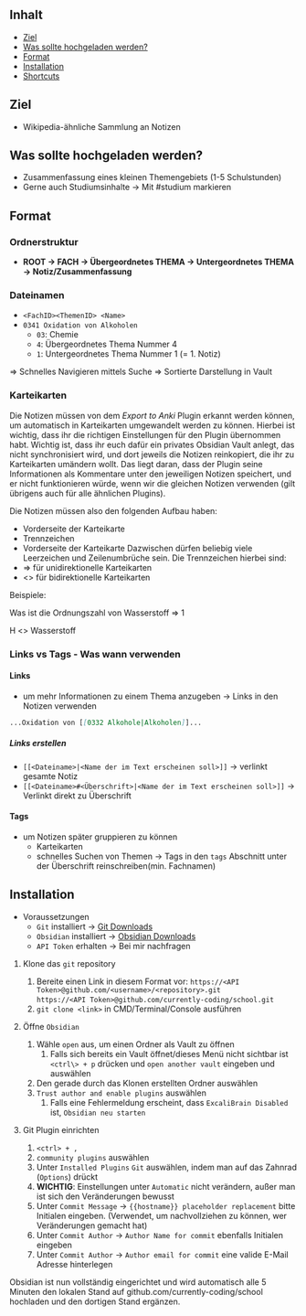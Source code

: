 ## Inhalt
- [Ziel](#ziel)
- [Was sollte hochgeladen werden?](#was-sollte-hochgeladen-werden)
- [Format](#format)
- [Installation](#installation)
- [Shortcuts](#Hotkeys)

## Ziel
- Wikipedia-ähnliche Sammlung an Notizen


## Was sollte hochgeladen werden?
- Zusammenfassung eines kleinen Themengebiets (1-5 Schulstunden)
- Gerne auch Studiumsinhalte -> Mit #studium markieren

## Format
### Ordnerstruktur
- **ROOT -> FACH -> Übergeordnetes THEMA -> Untergeordnetes THEMA -> Notiz/Zusammenfassung**

### Dateinamen
- `<FachID><ThemenID> <Name>`
- `0341 Oxidation von Alkoholen`
  - `03`: Chemie
  - `4`: Übergeordnetes Thema Nummer 4
  - `1`: Untergeordnetes Thema Nummer 1 (= 1. Notiz)

=> Schnelles Navigieren mittels Suche
=> Sortierte Darstellung in Vault

### Karteikarten
Die Notizen müssen von dem *Export to Anki* Plugin erkannt werden können, um automatisch in Karteikarten umgewandelt werden zu können. Hierbei ist wichtig, dass ihr die richtigen Einstellungen für den Plugin übernommen habt. Wichtig ist, dass ihr euch dafür ein privates Obsidian Vault anlegt, das nicht synchronisiert wird, und dort jeweils die Notizen reinkopiert, die ihr zu Karteikarten umändern wollt. Das liegt daran, dass der Plugin seine Informationen als Kommentare unter den jeweiligen Notizen speichert, und er nicht funktionieren würde, wenn wir die gleichen Notizen verwenden (gilt übrigens auch für alle ähnlichen Plugins).

Die Notizen müssen also den folgenden Aufbau haben:
- Vorderseite der Karteikarte
- Trennzeichen
- Vorderseite der Karteikarte
Dazwischen dürfen beliebig viele Leerzeichen und Zeilenumbrüche sein.
Die Trennzeichen hierbei sind:
- => für unidirektionelle Karteikarten
- <> für bidirektionelle Karteikarten

Beispiele:

Was ist die Ordnungszahl von Wasserstoff => 1

H <> Wasserstoff


### Links vs Tags - Was wann verwenden
#### Links
- um mehr Informationen zu einem Thema anzugeben
-> Links in den Notizen verwenden
```markdown
...Oxidation von [[0332 Alkohole|Alkoholen]]...
```
##### Links erstellen
- `[[<Dateiname>|<Name der im Text erscheinen soll>]]` -> verlinkt gesamte Notiz
- `[[<Dateiname>#<Überschrift>|<Name der im Text erscheinen soll>]]` -> Verlinkt direkt zu Überschrift

#### Tags
- um Notizen später gruppieren zu können
	- Karteikarten
	- schnelles Suchen von Themen
-> Tags in den `tags` Abschnitt unter der Überschrift reinschreiben(min. Fachnamen)


## Installation
- Voraussetzungen
  - `Git` installiert -> [Git Downloads](https://git-scm.com/downloads)
  - `Obsidian` installiert -> [Obsidian Downloads](https://obsidian.md/download)
  - `API Token` erhalten -> Bei mir nachfragen

1. Klone das `git` repository
   1. Bereite einen Link in diesem Format vor:
      `https://<API Token>@github.com/<username>/<repository>.git`\
      `https://<API Token>@github.com/currently-coding/school.git`
   2. `git clone <link>` in CMD/Terminal/Console ausführen

2. Öffne `Obsidian`
   1. Wähle `open` aus, um einen Ordner als Vault zu öffnen
      1. Falls sich bereits ein Vault öffnet/dieses Menü nicht sichtbar ist `<ctrl\> + p` drücken und `open another vault` eingeben und auswählen
   2. Den gerade durch das Klonen erstellten Ordner auswählen
   3. `Trust author and enable plugins` auswählen
      1. Falls eine Fehlermeldung erscheint, dass `ExcaliBrain Disabled` ist, `Obsidian neu starten`

3. Git Plugin einrichten
   1. `<ctrl> + ,`
   2. `community plugins` auswählen
   3. Unter `Installed Plugins` `Git` auswählen, indem man auf das Zahnrad (`Options`) drückt
   4. **WICHTIG**: Einstellungen unter `Automatic` nicht verändern, außer man ist sich den Veränderungen bewusst
   5. Unter `Commit Message` -> `{{hostname}} placeholder replacement` bitte Initialen eingeben. (Verwendet, um nachvollziehen zu können, wer Veränderungen gemacht hat)
   6. Unter `Commit Author` -> `Author Name for commit` ebenfalls Initialen eingeben
   7. Unter `Commit Author` -> `Author email for commit` eine valide E-Mail Adresse hinterlegen

Obsidian ist nun vollständig eingerichtet und wird automatisch alle 5 Minuten den lokalen Stand auf github.com/currently-coding/school hochladen und den dortigen Stand ergänzen.
